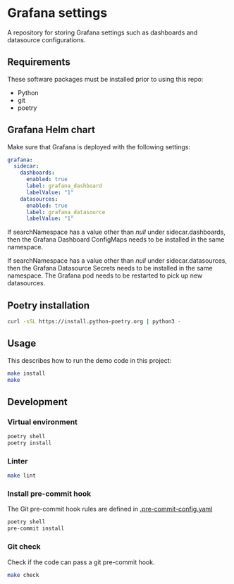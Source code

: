 # Grafana settings

A repository for storing Grafana settings such as dashboards and datasource configurations.

## Requirements

These software packages must be installed prior to using this repo:

- Python
- git
- poetry

## Grafana Helm chart

Make sure that Grafana is deployed with the following settings:

```yaml
grafana:
  sidecar:
    dashboards:
      enabled: true
      label: grafana_dashboard
      labelValue: "1"
    datasources:
      enabled: true
      label: grafana_datasource
      labelValue: "1"
```

If searchNamespace has a value other than *null* under sidecar.dashboards, then the Grafana Dashboard ConfigMaps needs to be installed in the same namespace.

If searchNamespace has a value other than *null* under sidecar.datasources, then the Grafana Datasource Secrets needs to be installed in the same namespace. The Grafana pod needs to be restarted to pick up new datasources.

## Poetry installation

```bash
curl -sSL https://install.python-poetry.org | python3 -
```

## Usage

This describes how to run the demo code in this project:

```bash
make install
make
```

## Development

### Virtual environment

```bash
poetry shell
poetry install
```

### Linter

```bash
make lint
```

### Install pre-commit hook

The Git pre-commit hook rules are defined in [.pre-commit-config.yaml](.pre-commit-config.yaml)

```bash
poetry shell
pre-commit install
```

### Git check

Check if the code can pass a git pre-commit hook.

```bash
make check
```
